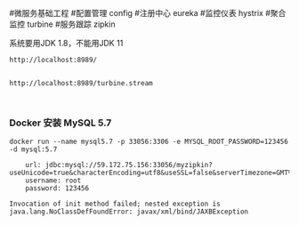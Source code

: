 #微服务基础工程
#配置管理
config
#注册中心
eureka
#监控仪表
hystrix
#聚合监控
turbine
#服务跟踪
zipkin



系统要用JDK 1.8，不能用JDK 11



```
http://localhost:8989/


http://localhost:8989/turbine.stream



```



### Docker 安装 MySQL 5.7

```
docker run --name mysql5.7 -p 33056:3306 -e MYSQL_ROOT_PASSWORD=123456 -d mysql:5.7

```





```
    url: jdbc:mysql://59.172.75.156:33056/myzipkin?useUnicode=true&characterEncoding=utf8&useSSL=false&serverTimezone=GMT%2B8&
    username: root
    password: 123456
```







```
Invocation of init method failed; nested exception is java.lang.NoClassDefFoundError: javax/xml/bind/JAXBException
```

